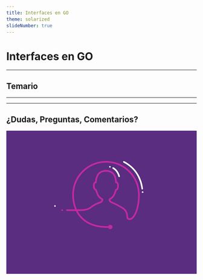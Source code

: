 ```yaml
---
title: Interfaces en GO
theme: solarized
slideNumber: true
---
```


# Interfaces en GO

---

## Temario

---

<!-- TODO: A COMPLETAR -->

---

## ¿Dudas, Preguntas, Comentarios?

![Preguntas](images/pregunta.gif)
